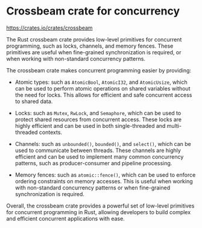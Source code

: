 # Crossbeam crate for concurrency

<https://crates.io/crates/crossbeam>

The Rust crossbeam crate provides low-level primitives for concurrent programming, such as locks, channels, and memory fences. These primitives are useful when fine-grained synchronization is required, or when working with non-standard concurrency patterns.

The crossbeam crate makes concurrent programming easier by providing:

* Atomic types: such as `AtomicBool`, `AtomicI32`, and `AtomicUsize`, which can be used to perform atomic operations on shared variables without the need for locks. This allows for efficient and safe concurrent access to shared data.

* Locks: such as `Mutex`, `RwLock`, and `Semaphore`, which can be used to protect shared resources from concurrent access. These locks are highly efficient and can be used in both single-threaded and multi-threaded contexts.

* Channels: such as `unbounded()`, `bounded()`, and `select()`, which can be used to communicate between threads. These channels are highly efficient and can be used to implement many common concurrency patterns, such as producer-consumer and pipeline processing.

* Memory fences: such as `atomic::fence()`, which can be used to enforce ordering constraints on memory accesses. This is useful when working with non-standard concurrency patterns or when fine-grained synchronization is required.

Overall, the crossbeam crate provides a powerful set of low-level primitives for concurrent programming in Rust, allowing developers to build complex and efficient concurrent applications with ease.